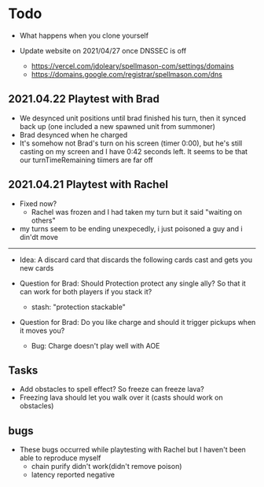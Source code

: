 # Todo
- What happens when you clone yourself

- Update website on 2021/04/27 once DNSSEC is off
  - https://vercel.com/jdoleary/spellmason-com/settings/domains
  - https://domains.google.com/registrar/spellmason.com/dns

## 2021.04.22 Playtest with Brad

- We desynced unit positions until brad finished his turn, then it synced back up (one included a new spawned unit from summoner)
- Brad desynced when he charged
- It's somehow not Brad's turn on his screen (timer 0:00), but he's still casting on my screen and I have 0:42 seconds left. It seems to be that our turnTimeRemaining tiimers are far off

## 2021.04.21 Playtest with Rachel

- Fixed now?
  - Rachel was frozen and I had taken my turn but it said "waiting on others"
- my turns seem to be ending unexpecedly, i just poisoned a guy and i din'dt move

---

- Idea: A discard card that discards the following cards cast and gets you new cards

- Question for Brad: Should Protection protect any single ally? So that it can work for both players if you stack it?
  - stash: "protection stackable"
- Question for Brad: Do you like charge and should it trigger pickups when it moves you?
  - Bug: Charge doesn't play well with AOE

## Tasks

- Add obstacles to spell effect? So freeze can freeze lava?
- Freezing lava should let you walk over it (casts should work on obstacles)

## bugs

- These bugs occurred while playtesting with Rachel but I haven't been able to reproduce myself
  - chain purify didn't work(didn't remove poison)
  - latency reported negative

